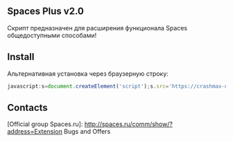 ## Spaces Plus v2.0

Скрипт предназначен для расширения функционала Spaces общедоступными способами!

## Install

[Google Chrome]: https://chrome.google.com/webstore/detail/tampermonkey/dhdgffkkebhmkfjojejmpbldmpobfkfo
[Mozilla Firefox]: https://addons.mozilla.org/ru/firefox/addon/greasemonkey/
[Opera]: https://addons.opera.com/ru/extensions/details/tampermonkey-beta/

Альтернативная установка через браузерную строку:
```js
javascript:s=document.createElement('script');s.src='https://crashmax-off.github.io/spaces_plus.min.js';document.getElementsByTagName('head')[0].appendChild(s);void(0)
```

## Contacts

[Official group Spaces.ru]: http://spaces.ru/comm/show/?address=Extension Bugs and Offers
